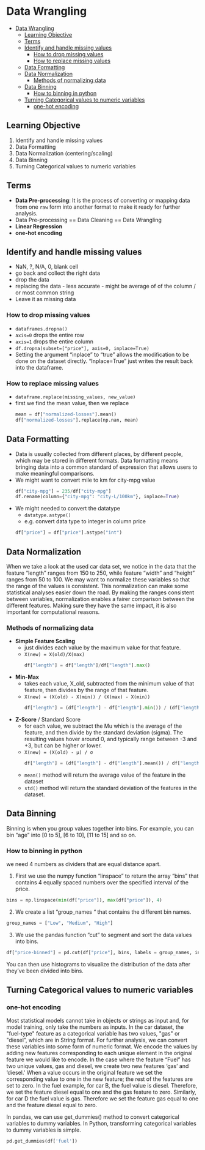 # Data Wrangling

- [Data Wrangling](#data-wrangling)
  - [Learning Objective](#learning-objective)
  - [Terms](#terms)
  - [Identify and handle missing values](#identify-and-handle-missing-values)
    - [How to drop missing values](#how-to-drop-missing-values)
    - [How to replace missing values](#how-to-replace-missing-values)
  - [Data Formatting](#data-formatting)
  - [Data Normalization](#data-normalization)
    - [Methods of normalizing data](#methods-of-normalizing-data)
  - [Data Binning](#data-binning)
    - [How to binning in python](#how-to-binning-in-python)
  - [Turning Categorical values to numeric variables](#turning-categorical-values-to-numeric-variables)
    - [one-hot encoding](#one-hot-encoding)


## Learning Objective
1. Identify and handle missing values
2. Data Formatting
3. Data Normalization (centering/scaling)
4. Data Binning
5. Turning Categorical values to numeric variables


## Terms
- __Data Pre-processing__: It is the process of converting or mapping data from one `raw` form into another format to make it ready for further analysis.
- Data Pre-processing == Data Cleaning == Data Wrangling 
- __Linear Regression__
- __one-hot encoding__


## Identify and handle missing values
- NaN, ?, N/A, 0, blank cell
- go back and collect the right data
- drop the data 
- replacing the data - less accurate - might be average of of the column / or most common string 
- Leave it as missing data


### How to drop missing values
- `dataframes.dropna()`
- `axis=0` drops the entire row
- `axis=1` drops the entire column
- `df.dropna(subset=["price"], axis=0, inplace=True)`
- Setting the argument “inplace” to “true” allows the modification to be done on the dataset directly. “Inplace=True” just writes the result back into the dataframe.


### How to replace missing values
- `dataframe.replace(missing_values, new_value)`
- first we find the mean value, then we replace
    ```python
    mean = df["normalized-losses"].mean()
    df["normalized-losses"].replace(np.nan, mean)
    ```

## Data Formatting
- Data is usually collected from different places, by different people, which may be stored in different formats. Data formatting means bringing data into a common standard of expression that allows users to make meaningful comparisons.
- We might want to convert mile to km for city-mpg value
    ```python
    df["city-mpg"] = 235/df["city-mpg"]
    df.rename(column={"city-mpg": "city-L/100km"}, inplace=True)
    ```
- We might needed to convert the datatype
    - `datatype.astype()`
    - e.g. convert data type to integer in column price
    ```python
    df["price"] = df["price"].astype("int")
    ```

## Data Normalization
When we take a look at the used car data set, we notice in the data that the feature “length”
ranges from 150 to 250, while feature “width” and “height” ranges from 50 to 100.
We may want to normalize these variables so that the range of the values is consistent.
This normalization can make some statistical analyses easier down the road.
By making the ranges consistent between variables, normalization enables a fairer comparison
between the different features.
Making sure they have the same impact, it is also important for computational reasons.

### Methods of normalizing data
- __Simple Feature Scaling__
  - just divides each value by the maximum value for that feature.
  - `X(new) = X(old)/X(max)`
    ```python
    df["length"] = df["length"]/df["length"].max()
    ```
- __Min-Max__
  - takes each value, X_old, subtracted from the minimum value of that feature, then divides by the range of that feature.
  - `X(new) = (X(old) - X(min)) / (X(max) - X(min))`
    ```python
    df["length"] = (df["length"] - df["length"].min()) / (df["length"].max() - df["length"].min())
    ```
- __Z-Score__ / Standard Score
  - for each value, we subtract the Mu which is the average of the feature, and then divide by the standard deviation (sigma). The resulting values hover around 0, and typically range between -3 and +3, but can be higher or lower.
  - `X(new) = (X(old) - μ) / σ`
    ```python
    df["length"] = (df["length"] - df["length"].mean()) / df["length"].std()
    ```
  - `mean()` method will return the average value of the feature in the dataset
  - `std()` method will return the standard deviation of the features in the dataset.


## Data Binning
Binning is when you group values together into bins. For example, you can bin “age” into [0 to 5], [6 to 10], [11 to 15] and so on.

### How to binning in python

we need 4 numbers as dividers that are equal distance apart.

1. First we use the numpy function “linspace” to return the array “bins” that contains 4 equally spaced numbers over the specified interval of the price.
  ```python
  bins = np.linspace(min(df["price"]), max(df["price"]), 4)
  ```
2. We create a list “group_names “ that contains the different bin names.
  ```python
  group_names = ["Low", "Medium", "High"]
  ```
3. We use the pandas function ”cut” to segment and sort the data values into bins.
  ```python
  df["price-binned"] = pd.cut(df["price"], bins, labels = group_names, include_lowest = True)
  ```

You can then use histograms to visualize the distribution of the data after they’ve been
divided into bins.


## Turning Categorical values to numeric variables

### one-hot encoding
Most statistical models cannot take in objects or strings as input and, for model training,
only take the numbers as inputs. In the car dataset, the "fuel-type" feature as a categorical variable has two values, "gas" or "diesel”, which are in String format. For further analysis, we can convert these variables into some form of numeric format. We encode the values by adding new features corresponding to each unique element in the original feature we would like to encode. In the case where the feature “Fuel” has two unique values, gas and diesel, we create two new features ‘gas’ and ‘diesel.' When a value occurs in the original feature we set the corresponding value to one in the new feature; the rest of the features are set to zero. In the fuel example, for car B, the fuel value is diesel. Therefore, we set the feature diesel equal to one and the gas feature to zero. Similarly, for car D the fuel value is gas. Therefore we set the feature gas equal to one and the feature diesel equal to zero.

In pandas, we can use get_dummies() method to convert categorical variables to dummy
variables. In Python, transforming categorical variables to dummy variables is simple.

```python
pd.get_dummies(df['fuel'])
```
